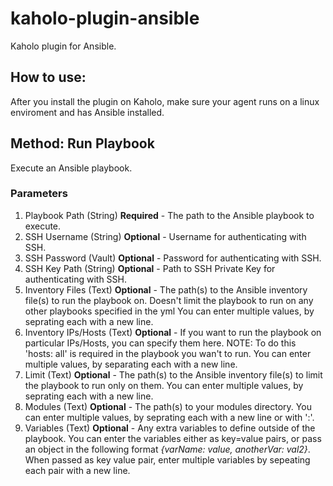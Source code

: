 # kaholo-plugin-ansible
Kaholo plugin for Ansible.

## How to use:
After you install the plugin on Kaholo,
make sure your agent runs on a linux enviroment and has Ansible installed.

## Method: Run Playbook
Execute an Ansible playbook. 

### Parameters
1. Playbook Path (String) **Required** - The path to the Ansible playbook to execute.
2. SSH Username (String) **Optional** - Username for authenticating with SSH.
3. SSH Password (Vault) **Optional** - Password for authenticating with SSH. 
4. SSH Key Path (String) **Optional** - Path to SSH Private Key for authenticating with SSH.
5. Inventory Files (Text) **Optional** - The path(s) to the Ansible inventory file(s) to run the playbook on. Doesn't limit the playbook to run on any other playbooks specified in the yml You can enter multiple values, by seprating each with a new line.
6. Inventory IPs/Hosts (Text) **Optional** - If you want to run the playbook on particular IPs/Hosts, you can specify them here. NOTE: To do this 'hosts: all' is required in the playbook you wan't to run. You can enter multiple values, by separating each with a new line.
7. Limit (Text) **Optional** - The path(s) to the Ansible inventory file(s) to limit the playbook to run only on them. You can enter multiple values, by seprating each with a new line.
8. Modules (Text) **Optional** - The path(s) to your modules directory. You can enter multiple values, by seprating each with a new line or with ':'.
9. Variables (Text) **Optional** - Any extra variables to define outside of the playbook. You can enter the variables either as key=value pairs, or pass an object in the following format *{varName: value, anotherVar: val2}*. When passed as key value pair, enter multiple variables by sepeating each pair with a new line.